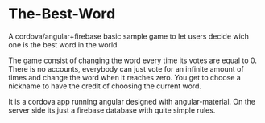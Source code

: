 # The-Best-Word
A cordova/angular+firebase basic sample game to let users decide wich one is the best word in the world

The game consist of changing the word every time its votes are equal to 0. There is no accounts, everybody can just vote for an infinite amount of times and change the word when it reaches zero. You get to choose a nickname to have the credit of choosing the current word.

It is a cordova app running angular designed with angular-material.
On the server side its just a firebase database with quite simple rules.
